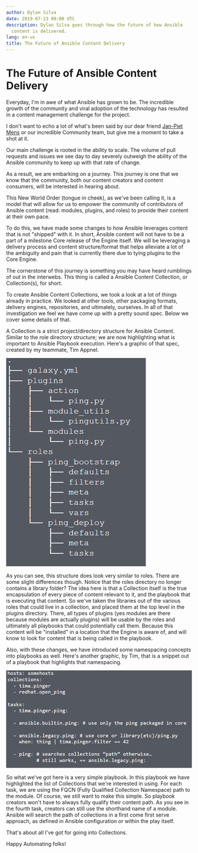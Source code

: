 ```yaml
---
author: Dylan Silva
date: 2019-07-23 00:00 UTC
description: Dylan Silva goes through how the future of how Ansible
  content is delivered.
lang: en-us
title: The Future of Ansible Content Delivery
---
```


# The Future of Ansible Content Delivery

Everyday, I'm in awe of what Ansible has grown to be. The incredible
growth of the community and viral adoption of the technology has
resulted in a content management challenge for the project.

I don't want to echo a lot of what's been said by our dear friend
[Jan-Piet Mens](https://jpmens.net/2019/06/21/i-care-about-ansible/)
or our incredible Community team, but give me a moment to take a shot at it.

Our main challenge is rooted in the ability to scale. The volume of pull
requests and issues we see day to day severely outweigh the ability of
the Ansible community to keep up with that rate of change.

As a result, we are embarking on a journey. This journey is one that we
know that the community, both our content creators and content
consumers, will be interested in hearing about.

This New World Order (tongue in cheek), as we've been calling it, is a
model that will allow for us to empower the community of contributors of
Ansible content (read: modules, plugins, and roles) to provide their
content at their own pace.

To do this, we have made some changes to how Ansible leverages content
that is not "shipped" with it. In short, Ansible content will not have
to be a part of a milestone Core release of the Engine itself. We will
be leveraging a delivery process and content structure/format that helps
alleviate a lot of the ambiguity and pain that is currently there due to
tying plugins to the Core Engine.

The cornerstone of this journey is something you may have heard
rumblings of out in the interwebs. This thing is called a Ansible
Content Collection, or Collection(s), for short.

To create Ansible Content Collections, we took a look at a lot of things
already in practice. We looked at other tools, other packaging formats,
delivery engines, repositories, and ultimately, ourselves. In all of
that investigation we feel we have come up with a pretty sound spec.
Below we cover some details of that.

A Collection is a strict project/directory structure for Ansible
Content. Similar to the role directory structure; we are now
highlighting what is important to Ansible Playbook execution. Here's a
graphic of that spec, created by my teammate, Tim Appnel.

![Screenshot_future-of-content-1](/images/posts/archive/screenshot_future-of-content-1.webp)

As you can see, this structure does look very similar to roles. There
are some slight differences though. Notice that the roles directory no
longer contains a library folder? The idea here is that a Collection
itself is the true encapsulation of every piece of content relevant to
it, and the playbook that is executing that content. So we've taken the
libraries out of the various roles that could live in a collection, and
placed them at the top level in the plugins directory. There, all types
of plugins (yes modules are there because modules are actually plugins)
will be usable by the roles and ultimately all playbooks that could
potentially call them. Because this content will be "installed" in a
location that the Engine is aware of, and will know to look for content
that is being called in the playbook.

Also, with these changes, we have introduced some namespacing concepts
into playbooks as well. Here's another graphic, by Tim, that is a
snippet out of a playbook that highlights that namespacing.

![Screenshot_future-of-content-2](/images/posts/archive/screenshot_future-of-content-2.png)

So what we've got here is a very simple playbook. In this playbook we
have highlighted the list of Collections that we're interested in using.
For each task, we are using the FQCN (Fully Qualified Collection
Namespace) path to the module. Of course, we still want to make this
simple. So playbook creators won't have to always fully qualify their
content path. As you see in the fourth task, creators can still use the
shorthand name of a module. Ansible will search the path of collections
in a first come first serve approach, as defined in Ansible
configuration or within the play itself.

That's about all I've got for going into Collections.

Happy Automating folks!
